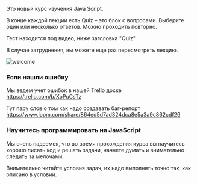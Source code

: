 Это новый курс изучения Java Script.

В конце каждой лекции есть Quiz – это блок с вопросами. Выберите один или несколько ответов.
Можно проходить повторно.

Тест находится под видео, ниже заголовка "Quiz". 

В случае затруднения, вы можете еще раз пересмотреть лекцию.

![welcome](https://course-js-syntax.s3-us-west-1.amazonaws.com/js-sandbox.jpg#half)

### Если нашли ошибку

Мы ведем учет ошибок в нашей Trello доске https://trello.com/b/XoPuCsTz

Тут пару слов о том как надо создавать баг-репорт https://www.loom.com/share/864ed5d7ad324dca8e5a3a9c862cdf29

### Научитесь программировать на JavaScript

Мы очень надеемся, что во время прохождения курса вы научитесь хорошо писать код и решать задачи, начнете думать и внимательно следить за мелочами.

Внимательно читайте условия задач, их надо выполнять точно так, как описано в условии.




